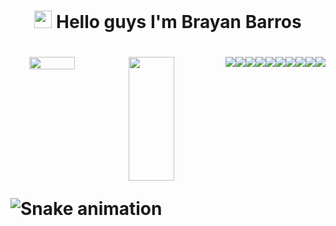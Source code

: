 <h1 align="center">
  <img
    src="https://media.giphy.com/media/hvRJCLFzcasrR4ia7z/giphy.gif"
    width="28"
  />
  Hello guys I'm Brayan Barros
  <h1 />
  <div
    style="
      display: flex;
      flex-direction: row;
      justify-content: space-between;
      flex-wrap: nowrap;
    "
  >
    <img
      style="padding-left: 30px"
      align="left"
      width="47%"
      src="https://github-readme-stats.vercel.app/api?username=brayanx16&show_icons=true&theme=dark"
    />
    <img
      align="rigth"
      width="47%"
      height="198px"
      src="https://github-readme-stats.vercel.app/api/top-langs/?username=brayanx16&show_icons=true&layout=compact&hide_progress=true"
    />
    <img />
    <img
      align="center"
      src="https://img.shields.io/badge/vuejs-%2335495e.svg?style=for-the-badge&logo=vuedotjs&logoColor=%234FC08D"
    />
    <img
      align="center"
      src="https://img.shields.io/badge/react-%2320232a.svg?style=for-the-badge&logo=react&logoColor=%2361DAFB"
    />
    <img
      align="center"
      src="https://img.shields.io/badge/html5-%23E34F26.svg?style=for-the-badge&logo=html5&logoColor=white"
    />
    <img
      align="center"
      src="https://img.shields.io/badge/css3-%231572B6.svg?style=for-the-badge&logo=css3&logoColor=white"
    />
    <img
      align="center"
      src="https://img.shields.io/badge/SASS-hotpink.svg?style=for-the-badge&logo=SASS&logoColor=white"
    />
    <img
      align="center"
      src="https://img.shields.io/badge/typescript-%23007ACC.svg?style=for-the-badge&logo=typescript&logoColor=white"
    />
    <img
      align="center"
      src="https://img.shields.io/badge/javascript-%23323330.svg?style=for-the-badge&logo=javascript&logoColor=%23F7DF1E"
    />
    <img
      align="center"
      src="https://img.shields.io/badge/node.js-6DA55F?style=for-the-badge&logo=node.js&logoColor=white"
    />
    <img
      align="center"
      src="https://img.shields.io/badge/NPM-%23CB3837.svg?style=for-the-badge&logo=npm&logoColor=white"
    />
    <img
      align="center"
      src="https://img.shields.io/badge/yarn-%232C8EBB.svg?style=for-the-badge&logo=yarn&logoColor=white"
    />
  </div>

  ![Snake
  animation](https://github.com/seu-usuário-aqui/seu-usuário-aqui/blob/output/github-contribution-grid-snake.svg)
</h1>

